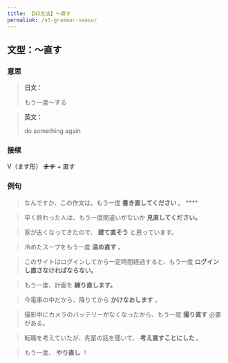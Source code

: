 ```yaml
---
title: 【N3文法】〜直す
permalink: /n3-grammar-naosu/
---
```


## 文型：〜直す

### 意思

> **日文：**
> 
> もう一度〜する


> **英文：**
> 
> do something again


### 接续

V（ます形） ~~ます~~ \+ 直す

### 例句

> なんですか、この作文は。もう一度 **書き直してください** 。 ****

> 早く終わった人は、もう一度間違いがないか **見直してください。**

> 家が古くなってきたので、 **建て直そう** と思っています。

> 冷めたスープをもう一度 **温め直す** 。

> このサイトはログインしてから一定時間経過すると、もう一度 **ログインし直さなければならない。**

> もう一度、計画を **練り直します。**

> 今電車の中だから、降りてから **かけなおします** 。

> 撮影中にカメラのバッテリーがなくなったから、もう一度 **撮り直す** 必要がある。

> 転職を考えていたが、先輩の話を聞いて、 **考え直すことにした** 。

> もう一度、 **やり直し** ！

